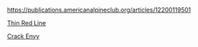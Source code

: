 https://publications.americanalpineclub.org/articles/12200119501


[Thin Red Line](thinred.md)

[Crack Envy](crackenvy.md)